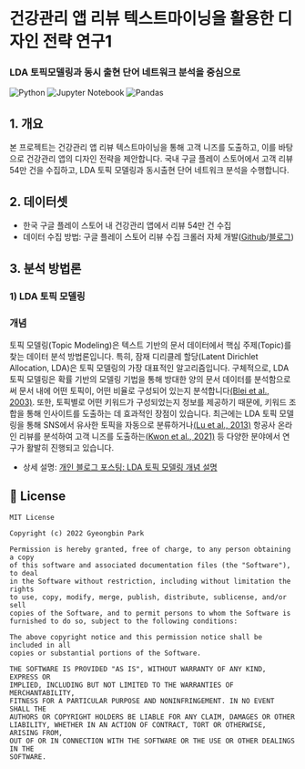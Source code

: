 # 건강관리 앱 리뷰 텍스트마이닝을 활용한 디자인 전략 연구1
### LDA 토픽모델링과 동시 출현 단어 네트워크 분석을 중심으로
![Python](https://img.shields.io/badge/python-3670A0?style=for-the-badge&logo=python&logoColor=ffdd54)
![Jupyter Notebook](https://img.shields.io/badge/jupyter-%23FA0F00.svg?style=for-the-badge&logo=jupyter&logoColor=white)
![Pandas](https://img.shields.io/badge/pandas-%23150458.svg?style=for-the-badge&logo=pandas&logoColor=white)

## 1. 개요
본 프로젝트는 건강관리 앱 리뷰 텍스트마이닝을 통해 고객 니즈를 도출하고, 이를 바탕으로 건강관리 앱의 디자인 전략을 제안합니다. 국내 구글 플레이 스토어에서 고객 리뷰 54만 건을 수집하고, LDA 토픽 모델링과 동시출현 단어 네트워크 분석을 수행합니다.

## 2. 데이터셋
- 한국 구글 플레이 스토어 내 건강관리 앱에서 리뷰 54만 건 수집
- 데이터 수집 방법: 구글 플레이 스토어 리뷰 수집 크롤러 자체 개발([Github](https://github.com/park-gb/playstore-review-crawler)/[블로그](https://heytech.tistory.com/293))

## 3. 분석 방법론
### 1) LDA 토픽 모델링
### 개념
토픽 모델링(Topic Modeling)은 텍스트 기반의 문서 데이터에서 핵심 주제(Topic)를 찾는 데이터 분석 방법론입니다. 특히, 잠재 디리클레 할당(Latent Dirichlet Allocation, LDA)은 토픽 모델링의 가장 대표적인 알고리즘입니다. 구체적으로, LDA 토픽 모델링은 확률 기반의 모델링 기법을 통해 방대한 양의 문서 데이터를 분석함으로써 문서 내에 어떤 토픽이, 어떤 비율로 구성되어 있는지 분석합니다[(Blei et al., 2003)](https://www.jmlr.org/papers/volume3/blei03a/blei03a.pdf?ref=https://githubhelp.com). 또한, 토픽별로 어떤 키워드가 구성되었는지 정보를 제공하기 때문에, 키워드 조합을 통해 인사이트를 도출하는 데 효과적인 장점이 있습니다. 최근에는 LDA 토픽 모델링을 통해 SNS에서 유사한 토픽을 자동으로 분류하거나[(Lu et al., 2013)](https://ieeexplore.ieee.org/abstract/document/6454769) 항공사 온라인 리뷰를 분석하여 고객 니즈를 도출하는[(Kwon et al., 2021)](https://www.mdpi.com/2078-2489/12/2/78) 등 다양한 분야에서 연구가 활발히 진행되고 있습니다.
- 상세 설명: [개인 블로그 포스팅: LDA 토픽 모델링 개념 설명](https://heytech.tistory.com/328)

## 📝 License
```
MIT License

Copyright (c) 2022 Gyeongbin Park

Permission is hereby granted, free of charge, to any person obtaining a copy
of this software and associated documentation files (the "Software"), to deal
in the Software without restriction, including without limitation the rights
to use, copy, modify, merge, publish, distribute, sublicense, and/or sell
copies of the Software, and to permit persons to whom the Software is
furnished to do so, subject to the following conditions:

The above copyright notice and this permission notice shall be included in all
copies or substantial portions of the Software.

THE SOFTWARE IS PROVIDED "AS IS", WITHOUT WARRANTY OF ANY KIND, EXPRESS OR
IMPLIED, INCLUDING BUT NOT LIMITED TO THE WARRANTIES OF MERCHANTABILITY,
FITNESS FOR A PARTICULAR PURPOSE AND NONINFRINGEMENT. IN NO EVENT SHALL THE
AUTHORS OR COPYRIGHT HOLDERS BE LIABLE FOR ANY CLAIM, DAMAGES OR OTHER
LIABILITY, WHETHER IN AN ACTION OF CONTRACT, TORT OR OTHERWISE, ARISING FROM,
OUT OF OR IN CONNECTION WITH THE SOFTWARE OR THE USE OR OTHER DEALINGS IN THE
SOFTWARE.
```
